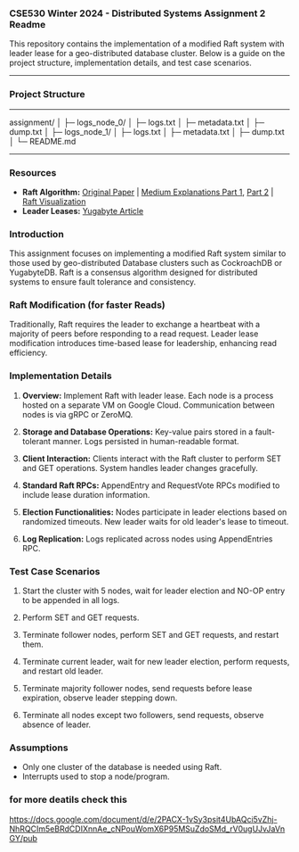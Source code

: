 ### CSE530 Winter 2024 - Distributed Systems Assignment 2 Readme

This repository contains the implementation of a modified Raft system with leader lease for a geo-distributed database cluster. Below is a guide on the project structure, implementation details, and test case scenarios.

---

### Project Structure

---
assignment/
│
├─ logs_node_0/
│  ├─ logs.txt
│  ├─ metadata.txt
│  ├─ dump.txt
│
├─ logs_node_1/
│  ├─ logs.txt
│  ├─ metadata.txt
│  ├─ dump.txt
│
└─ README.md

---

### Resources

- **Raft Algorithm:** [Original Paper](link) | [Medium Explanations Part 1](link), [Part 2](link) | [Raft Visualization](link)
- **Leader Leases:** [Yugabyte Article](link)

### Introduction

This assignment focuses on implementing a modified Raft system similar to those used by geo-distributed Database clusters such as CockroachDB or YugabyteDB. Raft is a consensus algorithm designed for distributed systems to ensure fault tolerance and consistency.

### Raft Modification (for faster Reads)

Traditionally, Raft requires the leader to exchange a heartbeat with a majority of peers before responding to a read request. Leader lease modification introduces time-based lease for leadership, enhancing read efficiency.

### Implementation Details

1. **Overview:** Implement Raft with leader lease. Each node is a process hosted on a separate VM on Google Cloud. Communication between nodes is via gRPC or ZeroMQ.

2. **Storage and Database Operations:** Key-value pairs stored in a fault-tolerant manner. Logs persisted in human-readable format.

3. **Client Interaction:** Clients interact with the Raft cluster to perform SET and GET operations. System handles leader changes gracefully.

4. **Standard Raft RPCs:** AppendEntry and RequestVote RPCs modified to include lease duration information.

5. **Election Functionalities:** Nodes participate in leader elections based on randomized timeouts. New leader waits for old leader's lease to timeout.

6. **Log Replication:** Logs replicated across nodes using AppendEntries RPC.

### Test Case Scenarios

1. Start the cluster with 5 nodes, wait for leader election and NO-OP entry to be appended in all logs.

2. Perform SET and GET requests.

3. Terminate follower nodes, perform SET and GET requests, and restart them.

4. Terminate current leader, wait for new leader election, perform requests, and restart old leader.

5. Terminate majority follower nodes, send requests before lease expiration, observe leader stepping down.

6. Terminate all nodes except two followers, send requests, observe absence of leader.

### Assumptions

- Only one cluster of the database is needed using Raft.
- Interrupts used to stop a node/program.


### for more deatils check this
https://docs.google.com/document/d/e/2PACX-1vSy3psit4UbAQci5vZhj-NhRQCIm5eBRdCDIXnnAe_cNPouWomX6P95MSuZdoSMd_rV0ugUJvJaVnGY/pub
